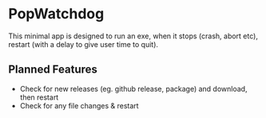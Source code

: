 PopWatchdog
=========================
This minimal app is designed to run an exe, when it stops (crash, abort etc), restart (with a delay to give user time to quit).


Planned Features
--------------------------
- Check for new releases (eg. github release, package) and download, then restart
- Check for any file changes & restart
